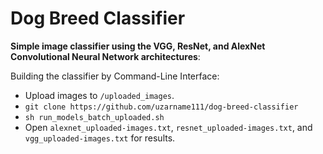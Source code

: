 # Dog Breed Classifier

**Simple image classifier using the VGG, ResNet, and AlexNet Convolutional Neural Network architectures**:

Building the classifier by Command-Line Interface:
- Upload images to `/uploaded_images`.
- `git clone https://github.com/uzarname111/dog-breed-classifier`
- `sh run_models_batch_uploaded.sh`
- Open `alexnet_uploaded-images.txt`, `resnet_uploaded-images.txt`, and `vgg_uploaded-images.txt` for results.
